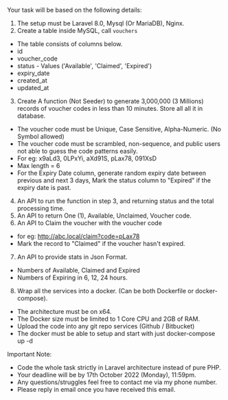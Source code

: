 
Your task will be based on the following details:

1. The setup must be Laravel 8.0, Mysql (Or MariaDB), Nginx.
2. Create a table inside MySQL, call `vouchers`
- The table consists of columns below.
- id
- voucher_code
- status - Values ('Available', 'Claimed', 'Expired')
- expiry_date
- created_at
- updated_at

3. Create A function (Not Seeder) to generate 3,000,000 (3 Millions) records of voucher codes in less than 10 minutes. Store all all it in database.
- The voucher code must be Unique, Case Sensitive, Alpha-Numeric. (No Symbol allowed)
- The voucher code must be scrambled, non-sequence, and public users not able to guess the code patterns easily.
- For eg: x9aLd3, 0LPxYi, aXd91S, pLax78, 091XsD
- Max length = 6
- For the Expiry Date column, generate random expiry date between previous and next 3 days, Mark the status column to "Expired" if the expiry date is past.

4. An API to run the function in step 3, and returning status and the total processing time.
5. An API to return One (1), Available, Unclaimed, Voucher code.
6. An API to Claim the voucher with the voucher code
- for eg: http://abc.local/claim?code=pLax78
- Mark the record to "Claimed" if the voucher hasn't expired.
7. An API to provide stats in Json Format.
- Numbers of Available, Claimed and Expired
- Numbers of Expiring in 6, 12, 24 hours.
8. Wrap all the services into a docker. (Can be both Dockerfile or docker-compose).
- The architecture must be on x64.
- The Docker size must be limited to 1 Core CPU and 2GB of RAM.
- Upload the code into any git repo services (Github / Bitbucket)
- The docker must be able to setup and start with just docker-compose up -d

Important Note:
- Code the whole task strictly in Laravel architecture instead of pure PHP.
- Your deadline will be by 17th October 2022 (Monday), 11:59pm.
- Any questions/struggles feel free to contact me via my phone number.
- Please reply in email once you have received this email.